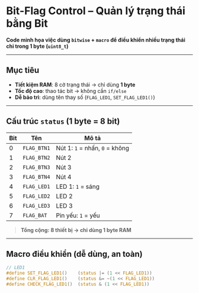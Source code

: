 # Bit-Flag Control – Quản lý trạng thái bằng Bit

**Code minh họa việc dùng `bitwise` + `macro` để điều khiển nhiều trạng thái chỉ trong 1 byte (`uint8_t`)**

---

## Mục tiêu
- **Tiết kiệm RAM**: 8 cờ trạng thái → chỉ dùng **1 byte**
- **Tốc độ cao**: thao tác bit → không cần `if/else`
- **Dễ bảo trì**: dùng tên thay số (`FLAG_LED1`, `SET_FLAG_LED1()`)

---

## Cấu trúc `status` (1 byte = 8 bit)

| Bit | Tên | Mô tả |
|-----|-----|------|
| 0 | `FLAG_BTN1` | Nút 1: `1` = nhấn, `0` = không |
| 1 | `FLAG_BTN2` | Nút 2 |
| 2 | `FLAG_BTN3` | Nút 3 |
| 3 | `FLAG_BTN4` | Nút 4 |
| 4 | `FLAG_LED1` | LED 1: `1` = sáng |
| 5 | `FLAG_LED2` | LED 2 |
| 6 | `FLAG_LED3` | LED 3 |
| 7 | `FLAG_BAT`  | Pin yếu: `1` = yếu |

> **Tổng cộng: 8 thiết bị → chỉ dùng 1 byte RAM**

---

## Macro điều khiển (dễ dùng, an toàn)

```c
// LED1
#define SET_FLAG_LED1()    (status |= (1 << FLAG_LED1))
#define CLR_FLAG_LED1()    (status &= ~(1 << FLAG_LED1))
#define CHECK_FLAG_LED1()  (status & (1 << FLAG_LED1))